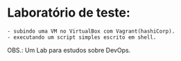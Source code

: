 # Laboratório de teste:
    - subindo uma VM no VirtualBox com Vagrant(hashiCorp).
    - executando um script simples escrito em shell.

OBS.: Um Lab para estudos sobre DevOps.